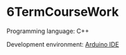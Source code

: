 # 6TermCourseWork

Programming language: C++

Development environment: [Arduino IDE](https://www.arduino.cc/en/Main/Software)
